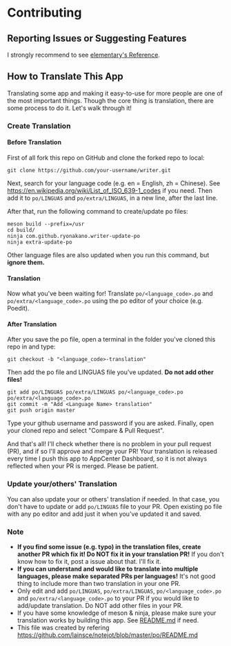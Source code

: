 # Contributing

## Reporting Issues or Suggesting Features

I strongly recommend to see [elementary's Reference](https://elementary.io/docs/code/reference#reporting-bugs).

## How to Translate This App

Translating some app and making it easy-to-use for more people are one of the most important things. Though the core thing is translation, there are some process to do it. Let's walk through it!

### Create Translation

#### Before Translation

First of all fork this repo on GitHub and clone the forked repo to local:

```
git clone https://github.com/your-username/writer.git
```

Next, search for your language code (e.g. en = English, zh = Chinese). See https://en.wikipedia.org/wiki/List_of_ISO_639-1_codes if you need. Then add it to `po/LINGUAS` and `po/extra/LINGUAS`, in a new line, after the last line.

After that, run the following command to create/update po files:

```
meson build --prefix=/usr
cd build/
ninja com.github.ryonakano.writer-update-po
ninja extra-update-po
```

Other language files are also updated when you run this command, but **ignore them.**

#### Translation

Now what you've been waiting for! Translate `po/<language_code>.po` and `po/extra/<language_code>.po` using the po editor of your choice (e.g. Poedit).

#### After Translation

After you save the po file, open a terminal in the folder you've cloned this repo in and type:

```
git checkout -b "<language_code>-translation"
```

Then add the po file and LINGUAS file you've updated. **Do not add other files!**

```
git add po/LINGUAS po/extra/LINGUAS po/<language_code>.po po/extra/<language_code>.po
git commit -m "Add <Language Name> translation"
git push origin master
```

Type your github username and password if you are asked. Finally, open your cloned repo and select "Compare & Pull Request".

And that's all! I'll check whether there is no problem in your pull request (PR), and if so I'll approve and merge your PR! Your translation is released every time I push this app to AppCenter Dashboard, so it is not always reflected when your PR is merged. Please be patient.

### Update your/others' Translation

You can also update your or others' translation if needed. In that case, you don't have to update or add `po/LINGUAS` file to your PR. Open existing po file with any po editor and add just it when you've updated it and saved.

### Note

* **If you find some issue (e.g. typo) in the translation files, create another PR which fix it! Do NOT fix it in your translation PR!** If you don't know how to fix it, post a issue about that. I'll fix it.
* **If you can understand and would like to translate into multiple languages, please make separated PRs per languages!** It's not good thing to include more than two translation in your one PR.
* Only edit and add `po/LINGUAS`, `po/extra/LINGUAS`, `po/<language_code>.po` and `po/extra/<language_code>.po` to your PR if you would like to add/update translation. Do NOT add other files in your PR.
* If you have some knowledge of meson & ninja, please make sure your translation works by building this app. See [README.md](../README.md) if need.
* This file was created by refering https://github.com/lainsce/notejot/blob/master/po/README.md
